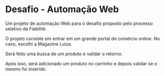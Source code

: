 # Desafio - Automação Web

Um projeto de automação Web para o desafio proposto pelo processo seletivo da Fiabilité.

O projeto consiste em entrar em um grande portal de comércio online. No caso, escolhi a Magazine Luiza.

Será feito uma busca de um produto e validar o retorno. 

Após isso, será adicionado um produto no carrinho e depois validar se o mesmo foi inserido.